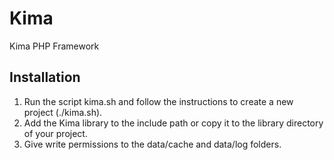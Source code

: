 Kima
====

Kima PHP Framework

Installation
---
1. Run the script kima.sh and follow the instructions to create a new project (./kima.sh).
2. Add the Kima library to the include path or copy it to the library directory of your project.
3. Give write permissions to the data/cache and data/log folders.